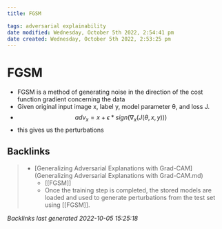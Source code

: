 ```yaml
---
title: FGSM

tags: adversarial explainability 
date modified: Wednesday, October 5th 2022, 2:54:41 pm
date created: Wednesday, October 5th 2022, 2:53:25 pm
---
```


# FGSM
- FGSM is a method of generating noise in the direction of the cost function gradient concerning the data
- Given original input image x, label y, model parameter θ, and loss J.  
- $$adv_{x}= x+ \epsilon \ast sign(\nabla_{x}(J(\theta, x, y)))$$
- this gives us the perturbations

## Backlinks

> - [Generalizing Adversarial Explanations with Grad-CAM](Generalizing Adversarial Explanations with Grad-CAM.md)
>   - [[FGSM]]
>   - Once the training step is completed, the stored models are loaded and used to generate perturbations from the test set using [[FGSM]].

_Backlinks last generated 2022-10-05 15:25:18_
